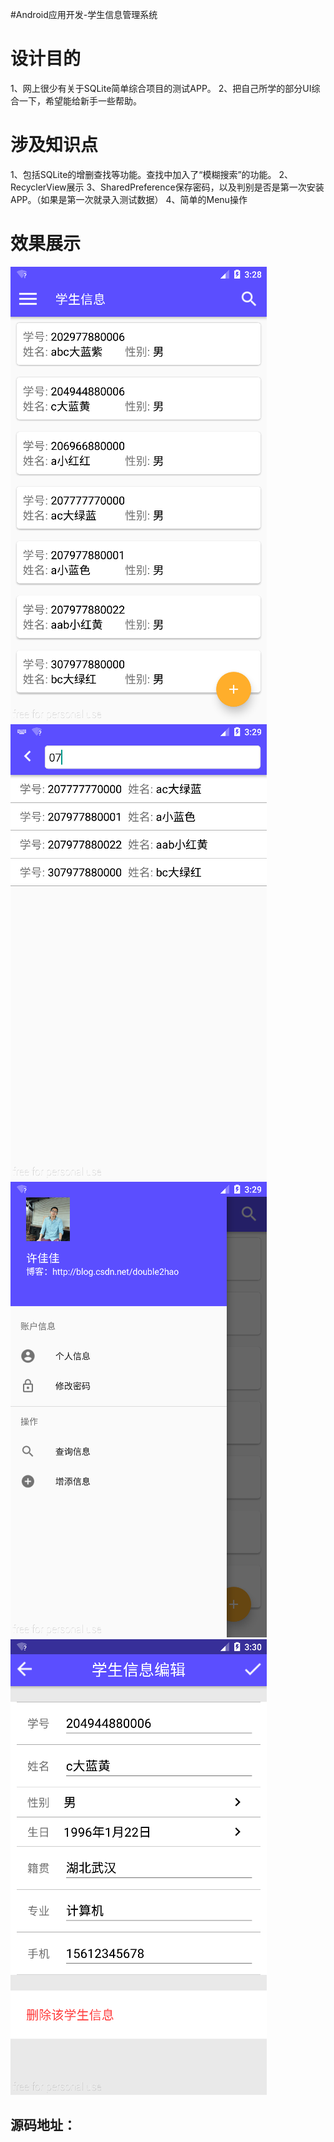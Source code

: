 #Android应用开发-学生信息管理系统
# 设计目的

1、网上很少有关于SQLite简单综合项目的测试APP。 2、把自己所学的部分UI综合一下，希望能给新手一些帮助。

# 涉及知识点

1、包括SQLite的增删查找等功能。查找中加入了“模糊搜索”的功能。 2、RecyclerView展示 3、SharedPreference保存密码，以及判别是否是第一次安装APP。（如果是第一次就录入测试数据） 4、简单的Menu操作

# 效果展示

<img src="https://raw.githubusercontent.com/Double2hao/xujiajia_blog/main/img/2610.png" alt="这里写图片描述"> <img src="https://raw.githubusercontent.com/Double2hao/xujiajia_blog/main/img/2611.png" alt="这里写图片描述"> <img src="https://raw.githubusercontent.com/Double2hao/xujiajia_blog/main/img/2612.png" alt="这里写图片描述"> <img src="https://raw.githubusercontent.com/Double2hao/xujiajia_blog/main/img/2613.png" alt="这里写图片描述">

## 源码地址：